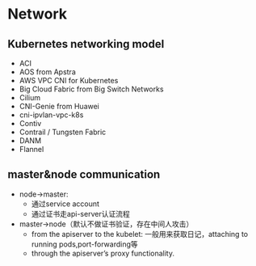 # Network
## Kubernetes networking model
- ACI
- AOS from Apstra
- AWS VPC CNI for Kubernetes
- Big Cloud Fabric from Big Switch Networks
- Cilium
- CNI-Genie from Huawei
- cni-ipvlan-vpc-k8s
- Contiv
- Contrail / Tungsten Fabric
- DANM
- Flannel
## master&node communication 
- node->master: 
  - 通过service account
  - 通过证书走api-server认证流程
- master->node（默认不做证书验证，存在中间人攻击）
  - from the apiserver to the kubelet: 一般用来获取日记，attaching to running pods,port-forwarding等
  - through the apiserver’s proxy functionality.